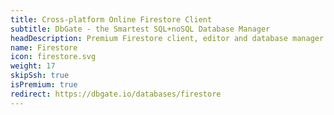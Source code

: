 ```yaml
---
title: Cross-platform Online Firestore Client
subtitle: DbGate - the Smartest SQL+noSQL Database Manager
headDescription: Premium Firestore client, editor and database manager. Web application or desktop app for Linux, Windows, MacOS.
name: Firestore
icon: firestore.svg
weight: 17
skipSsh: true
isPremium: true
redirect: https://dbgate.io/databases/firestore
---
```

